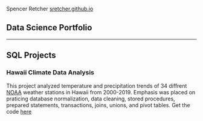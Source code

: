 
Spencer Retcher
[sretcher.github.io](https://github.com/sretcher/sretcher.github.io)
## Data Science Portfolio




---



## SQL Projects

### Hawaii Climate Data Analysis

This project analyzed temperature and precipitation trends of 34 diffrent [NOAA](https://www.ncdc.noaa.gov/cdo-web/) weather stations in Hawaii from 2000-2019. Emphasis was placed on praticing database normalization, data cleaning, stored procedures, prepared statements, transactions, joins, unions, and pivot tables. Get the code [here](https://github.com/sretcher/hawaii_weather)
